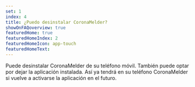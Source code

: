 ```yaml
---
set: 1
index: 4
title: ¿Puedo desinstalar CoronaMelder?
showOnFAQoverview: true
featuredHome: true
featuredHomeIndex: 2
featuredHomeIcon: app-touch
featuredHomeText: 
---
```

Puede desinstalar CoronaMelder de su teléfono móvil. También puede optar por dejar la aplicación instalada. Así ya tendrá en su teléfono CoronaMelder si vuelve a activarse la aplicación en el futuro. 
